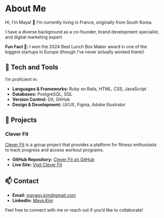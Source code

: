 # About Me

Hi, I’m Maya! 👋 I’m currently living in France, originally from South Korea. 

I have a diverse background as a co-founder, brand development specialist, and digital marketing expert.

**Fun Fact 🥸:** 
I won the 2024 Best Lunch Box Maker award in one of the biggest startups in Europe (though I’ve never actually worked there)!

## 🌟 Tech and Tools

I’m proficient in:

- **Languages & Frameworks:** Ruby on Rails, HTML, CSS, JavaScript
- **Databases:** PostgreSQL, SQL
- **Version Control:** Git, GitHub
- **Design & Development:** UI/UX, Figma, Adobe Illustrator
  

## 🧃 Projects

### Clever Fit
[Clever Fit](https://www.cleverfit.store/home) is a group project that provides a platform for fitness enthusiasts to track progress and access workout programs. 

- **GitHub Repository:** [Clever Fit on GitHub](https://github.com/Mayakimm/clever-fit)
- **Live Site:** [Visit Clever Fit](https://www.cleverfit.store/home)

## 📫 Contact

- **Email:** [mayagy.kim@gmail.com](mailto:mayagy.kim@gmail.com)
- **LinkedIn:** [Maya Kim](https://www.linkedin.com/in/maya-kim-715b5330b/)

Feel free to connect with me or reach out if you’d like to collaborate!
